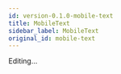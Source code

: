 ```yaml
---
id: version-0.1.0-mobile-text
title: MobileText
sidebar_label: MobileText
original_id: mobile-text
---
```


Editing...
